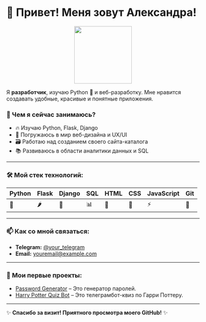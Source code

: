 # 👋 Привет! Меня зовут Александра!

<p align="center">
  <img src="https://media.giphy.com/media/hvRJCLFzcasrR4ia7z/giphy.gif" width="150">
</p>

Я **разработчик**, изучаю Python 🐍 и веб-разработку. Мне нравится создавать удобные, красивые и понятные приложения.

### 🚀 Чем я сейчас занимаюсь?

* 🔥 Изучаю Python, Flask, Django
* 🎨 Погружаюсь в мир веб-дизайна и UX/UI
* 🗃️ Работаю над созданием своего сайта-каталога
* 📚 Развиваюсь в области аналитики данных и SQL

---

### 🛠️ Мой стек технологий:

| Python | Flask | Django | SQL | HTML | CSS | JavaScript | Git |
| ------ | ----- | ------ | --- | ---- | --- | ---------- | --- |
| 🐍     | 🌶️   | 🚀     | 📊  | 📜   | 🎨 | ⚡        | 🌳  |

---

### 📫 Как со мной связаться:

* **Telegram:** [@your\_telegram](https://t.me/@Alex_Gicheva)
* **Email:** [youremail@example.com](mailto:alexgicheva@gmail.com)

---

### 🌟 Мои первые проекты:

* [Password Generator](https://github.com/SkriptSparrow/PasswordGenerator) – Это генератор паролей.
* [Harry Potter Quiz Bot](https://github.com/SkriptSparrow/HarryPotterQuizBot) – Это телеграмбот-квиз по Гарри Поттеру.

---

✨ **Спасибо за визит! Приятного просмотра моего GitHub!** ✨
